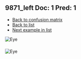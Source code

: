 ## 9871_left Doc: 1 Pred: 1
- [Back to confusion matrix](https://github.com/juliandewit/kaggle_retinopathy/blob/master/matrix.md)
- [Back to list](https://github.com/juliandewit/kaggle_retinopathy/blob/master/lists/11/list.md)
- [Next example in list](https://github.com/juliandewit/kaggle_retinopathy/blob/master/lists/11/99/9959_left.md)

![Eye](https://retinopaty.blob.core.windows.net/size1024/9871_left_1.jpeg)

### 

![Eye]()
